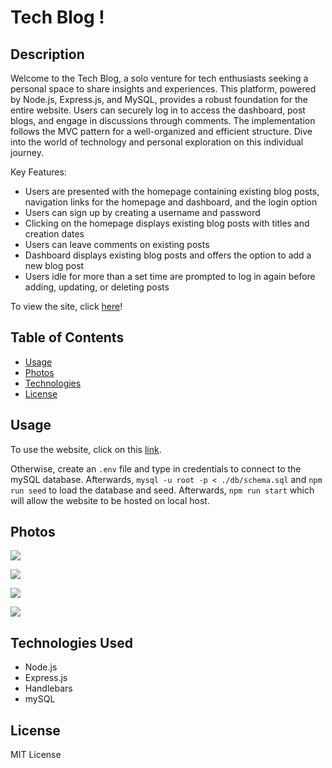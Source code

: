 # Tech Blog !

## Description
Welcome to the Tech Blog, a solo venture for tech enthusiasts seeking a personal space to share insights and experiences. This platform, powered by Node.js, Express.js, and MySQL, provides a robust foundation for the entire website. Users can securely log in to access the dashboard, post blogs, and engage in discussions through comments. The implementation follows the MVC pattern for a well-organized and efficient structure. Dive into the world of technology and personal exploration on this individual journey.

Key Features:
- Users are presented with the homepage containing existing blog posts, navigation links for the homepage and dashboard, and the login option
- Users can sign up by creating a username and password
- Clicking on the homepage displays existing blog posts with titles and creation dates
- Users can leave comments on existing posts
- Dashboard displays existing blog posts and offers the option to add a new blog post
- Users idle for more than a set time are prompted to log in again before adding, updating, or deleting posts

To view the site, click [here](https://vanessatechblog-0a4574c54977.herokuapp.com/)!

## Table of Contents

- [Usage](#usage)
- [Photos](#photos)
- [Technologies](#technologies)
- [License](#license)

## Usage

To use the website, click on this [link](https://vanessatechblog-0a4574c54977.herokuapp.com/).

Otherwise, create an ```.env``` file and type in credentials to connect to the mySQL database. Afterwards, ```mysql -u root -p < ./db/schema.sql``` and ```npm run seed``` to load the database and seed. Afterwards, ```npm run start``` which will allow the website to be hosted on local host.

## Photos

![](https://media.discordapp.net/attachments/790308309466087424/1199188729814847638/image.png?ex=65c1a289&is=65af2d89&hm=5b927367cec3c1c7df5fe5f2080eb929320247ab6fc32de9b19dd246ed8884f7&=&format=webp&quality=lossless&width=1409&height=779)

![](https://media.discordapp.net/attachments/790308309466087424/1199189047533375588/image.png?ex=65c1a2d4&is=65af2dd4&hm=724bae1c5bd724c349101a1d131e65d7c25724ff3cec0af270345ea4e2056364&=&format=webp&quality=lossless&width=1409&height=776)

![](https://media.discordapp.net/attachments/790308309466087424/1199189218883272724/image.png?ex=65c1a2fd&is=65af2dfd&hm=6bcf0e121cd9d59d1c350c10cae6d718b191b73ca4fd1676c35f3ebb0705fe14&=&format=webp&quality=lossless&width=1409&height=777)

![](https://media.discordapp.net/attachments/790308309466087424/1199189352593510432/image.png?ex=65c1a31d&is=65af2e1d&hm=f7bbf55145986d3736e835b417b4e455f01f2b9e849b65425a4ca38e2f47b405&=&format=webp&quality=lossless&width=1409&height=777)

## Technologies Used

- Node.js
- Express.js
- Handlebars
- mySQL

## License

MIT License